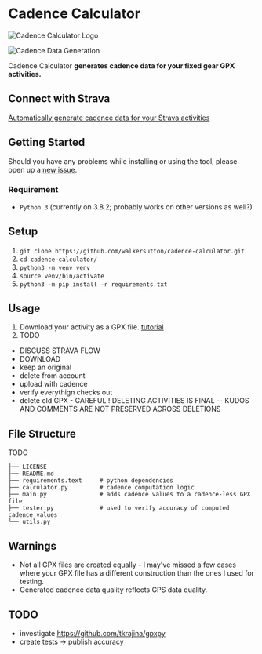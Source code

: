 # Cadence Calculator

![Cadence Calculator Logo](https://i.imgur.com/XCdXTfzt.jpg)

<!-- **Read more about this project [here](https://walkercsutton.com/projects/cadence-calculator).** -->

![Cadence Data Generation](https://i.imgur.com/ThHWdmr.gif)

Cadence Calculator **generates cadence data for your fixed gear GPX activities.**

## Connect with Strava
[Automatically generate cadence data for your Strava activities](https://cadencecalculator.herokuapp.com)

## Getting Started
Should you have any problems while installing or using the tool, please open up a [new issue](https://github.com/walkersutton/cadence-calculator/issues).

### Requirement
* `Python 3` (currently on 3.8.2; probably works on other versions as well?)

## Setup
1. `git clone https://github.com/walkersutton/cadence-calculator.git`
2. `cd cadence-calculator/`
3. `python3 -m venv venv`
4. `source venv/bin/activate`
5. `python3 -m pip install -r requirements.txt`

## Usage
1. Download your activity as a GPX file. [tutorial](https://support.strava.com/hc/en-us/articles/216918437-Exporting-your-Data-and-Bulk-Export#:~:text=Export%20an%20Activity%20as%20a%20GPX%20file&text=Navigate%20to%20one%20of%20your,gpx%22.)
2. TODO
- DISCUSS STRAVA FLOW
- DOWNLOAD
- keep an original
- delete from account
- upload with cadence
- verify everythign checks out
- delete old GPX - CAREFUL ! DELETING ACTIVITIES IS FINAL -- KUDOS AND COMMENTS ARE NOT PRESERVED ACROSS DELETIONS

## File Structure
TODO
```
├── LICENSE
├── README.md
├── requirements.text     # python dependencies
├── calculator.py         # cadence computation logic
├── main.py               # adds cadence values to a cadence-less GPX file
├── tester.py             # used to verify accuracy of computed cadence values
└── utils.py
```

## Warnings
* Not all GPX files are created equally - I may've missed a few cases where your GPX file has a different construction than the ones I used for testing.
* Generated cadence data quality reflects GPS data quality.

## TODO
* investigate https://github.com/tkrajina/gpxpy
* create tests -> publish accuracy

